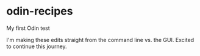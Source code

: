 # odin-recipes
My first Odin test

I'm making these edits straight from the command line vs. the GUI. Excited to continue this journey.
